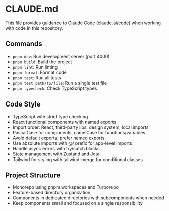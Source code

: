 # CLAUDE.md

This file provides guidance to Claude Code (claude.ai/code) when working with code in this repository.

## Commands
- `pnpm dev`: Run development server (port 4000)
- `pnpm build`: Build the project
- `pnpm lint`: Run linting
- `pnpm format`: Format code
- `pnpm test`: Run all tests
- `pnpm test path/to/file`: Run a single test file
- `pnpm typecheck`: Check TypeScript types

## Code Style
- TypeScript with strict type checking
- React functional components with named exports
- Import order: React, third-party libs, design system, local imports
- PascalCase for components, camelCase for functions/variables
- Avoid default exports, prefer named exports
- Use absolute imports with @/ prefix for app-level imports
- Handle async errors with try/catch blocks
- State management with Zustand and Jotai
- Tailwind for styling with tailwind-merge for conditional classes

## Project Structure
- Monorepo using pnpm workspaces and Turborepo
- Feature-based directory organization
- Components in dedicated directories with subcomponents when needed
- Keep components small and focused on a single responsibility